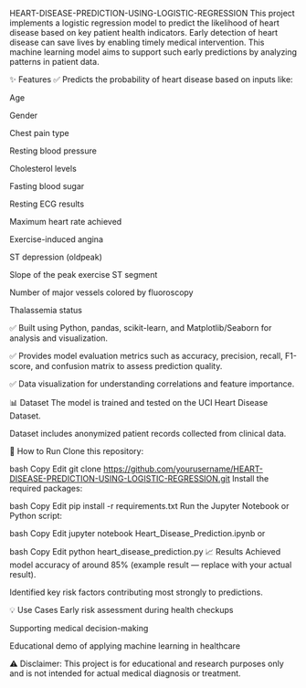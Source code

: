 HEART-DISEASE-PREDICTION-USING-LOGISTIC-REGRESSION
This project implements a logistic regression model to predict the likelihood of heart disease based on key patient health indicators. Early detection of heart disease can save lives by enabling timely medical intervention. This machine learning model aims to support such early predictions by analyzing patterns in patient data.

✨ Features
✅ Predicts the probability of heart disease based on inputs like:

Age

Gender

Chest pain type

Resting blood pressure

Cholesterol levels

Fasting blood sugar

Resting ECG results

Maximum heart rate achieved

Exercise-induced angina

ST depression (oldpeak)

Slope of the peak exercise ST segment

Number of major vessels colored by fluoroscopy

Thalassemia status

✅ Built using Python, pandas, scikit-learn, and Matplotlib/Seaborn for analysis and visualization.

✅ Provides model evaluation metrics such as accuracy, precision, recall, F1-score, and confusion matrix to assess prediction quality.

✅ Data visualization for understanding correlations and feature importance.

📊 Dataset
The model is trained and tested on the UCI Heart Disease Dataset.

Dataset includes anonymized patient records collected from clinical data.

🚀 How to Run
Clone this repository:

bash
Copy
Edit
git clone https://github.com/yourusername/HEART-DISEASE-PREDICTION-USING-LOGISTIC-REGRESSION.git
Install the required packages:

bash
Copy
Edit
pip install -r requirements.txt
Run the Jupyter Notebook or Python script:

bash
Copy
Edit
jupyter notebook Heart_Disease_Prediction.ipynb
or

bash
Copy
Edit
python heart_disease_prediction.py
📈 Results
Achieved model accuracy of around 85% (example result — replace with your actual result).

Identified key risk factors contributing most strongly to predictions.

💡 Use Cases
Early risk assessment during health checkups

Supporting medical decision-making

Educational demo of applying machine learning in healthcare

⚠️ Disclaimer: This project is for educational and research purposes only and is not intended for actual medical diagnosis or treatment.
